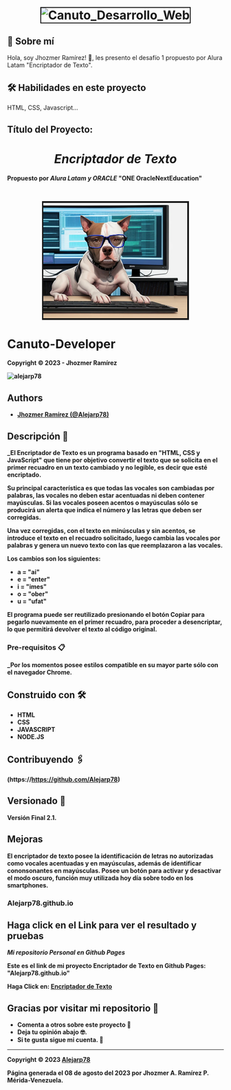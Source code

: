 <h1 align="center"><img src="https://camo.githubusercontent.com/62da68eb62b1e5f175f7d1f0191dd89a653d7908feb22d37d4a0ab07365d6791/68747470733a2f2f6d656469612e67697068792e636f6d2f6d656469612f4d3967624264396e6244724f5475314d71782f67697068792e676966" alt="Canuto_Desarrollo_Web" width="220px" height="220px" align="center" border="2px solid blue">

## 🚀 Sobre mí

Hola, soy Jhozmer Ramírez! 👋, les presento el desafío 1 propuesto por Alura Latam "Encriptador de Texto".

## 🛠 Habilidades en este proyecto

 HTML, CSS, Javascript...

## Título del Proyecto:
<h1 align="center" color="#7778c2"><em><b>Encriptador de Texto<b/></em></h1>
<p align="left" color="#7778c2"> Propuesto por <em>Alura Latam y ORACLE</em> "ONE OracleNextEducation"</p> 
<br>
<p align="center"><img src="https://github.com/Alejarp78/Alejarp78/blob/main/Imagenes/Imagen%20Perro%20Pitbull%20con%20las%20patas%20sobre%20el%20teclado%20programando_Canuto-Developer.PNG" alt="Canuto_Desarrollo_Web" max-width="290px" height="270px" align="center"  border="3px solid blue"></p>
<p align="center"><strong><h1>Canuto-Developer</h1></strong></p> 
<p>Copyright © 2023 - Jhozmer Ramírez</p>

<p align="left"><img src="https://img.shields.io/github/issues/Alejarp78/Alejarp78.github.io" alt="alejarp78"></p> 

## Authors

- [Jhozmer Ramírez (@Alejarp78)](https://github.com/Alejarp78) 

## Descripción 🚀

<span>_El Encriptador de Texto es un programa basado en "HTML,  CSS y JavaScript" que tiene por objetivo
convertir el texto que se solicita en el primer recuadro en un texto cambiado y no legible, es decir que
esté encriptado. 

 Su principal característica es que todas las vocales son cambiadas por palabras, las vocales no deben estar
acentuadas ni deben contener mayúsculas. Si las vocales poseen acentos o mayúsculas sólo se producirá un 
alerta que indica el número y las letras que deben ser corregidas.
 
 Una vez corregidas, con el texto en minúsculas y sin acentos, se introduce el texto en el recuadro solicitado, 
luego cambia las vocales por palabras y genera un nuevo texto con las que reemplazaron a las vocales.
  
Los cambios son los siguientes:
* a = "ai"
* e = "enter"
* i = "imes"
* o = "ober"
* u = "ufat"
    
 El programa puede ser reutilizado presionando el botón Copiar para pegarlo nuevamente en el primer recuadro, 
para proceder a desencriptar, lo que permitirá devolver el texto al código original. 

</span>

### Pre-requisitos 📋

_Por los momentos posee estilos compatible en su mayor parte sólo con el navegador Chrome.

## Construido con 🛠️

* HTML
* CSS
* JAVASCRIPT
* NODE.JS

## Contribuyendo 🖇️

(https://https://github.com/Alejarp78)


## Versionado 📌

Versión Final 2.1.

## Mejoras

El encriptador de texto posee la identificación de letras no autorizadas como vocales acentuadas y en mayúsculas, además de identificar cononsonantes en mayúsculas. Posee un botón para activar y desactivar el modo oscuro, función muy utilizada hoy día sobre todo en los smartphones.

### Alejarp78.github.io
## Haga click en el Link para ver el resultado y pruebas

<em>Mi repositorio Personal en Github Pages</em>
<p>Este es el link de mi proyecto Encriptador de Texto en Github Pages: "Alejarp78.github.io"</p>
<span>Haga Click en: <a href="https://alejarp78.github.io/"><u>Encriptador de Texto</u></a></span>

## Gracias por visitar mi repositorio 🎁

* Comenta a otros sobre este proyecto 📢
* Deja tu opinión abajo 🤓.
* Si te gusta sigue mi cuenta. 📌

  
---
<span> Copyright © 2023 [Alejarp78](https://https://github.com/Alejarp78) </span>
<p>Página generada el 08 de agosto del 2023 por Jhozmer A. Ramírez P. Mérida-Venezuela.</p>
 
